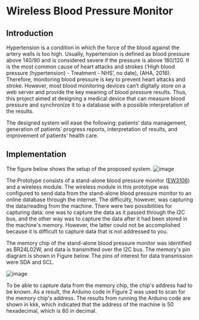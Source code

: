 # Wireless Blood Pressure Monitor 
## Introduction 
Hypertension is a condition in which the force of the blood against the artery walls is too high. Usually, hypertension is defined as blood pressure above 140/90 and is considered severe if the pressure is above 180/120. It is the most common cause of heart attacks and strokes (‘High blood pressure (hypertension) - Treatment - NHS’, no date), (AHA, 2016). Therefore, monitoring blood pressure is key to prevent heart attacks and stroke. However, most blood monitoring devices can’t digitally store on a web server and provide the key meaning of blood pressure results. Thus, this project aimed at designing a medical device that can measure blood pressure and synchronize it to a database with a possible interpretation of the results. 

The designed system will ease the following: patients’ data management, generation of patients’ progress reports, interpretation of results, and improvement of patients’ health care.

## Implementation 
The figure below shows the setup of the proposed system. 
![image](https://user-images.githubusercontent.com/64351671/173663263-523745d6-992e-49ee-b7cb-0b88f81be3fd.png)

The Prototype consists of a stand-alone blood pressure monitor ([EW3106](https://www.amazon.co.uk/Panasonic-Diagnostec-EW3106-Pressure-Monitor/dp/B0009OGHRW)) and a wireless module. The wireless module in this prototype was configured to send data from the stand-alone blood pressure monitor to an online database through the internet. The difficulty, however, was capturing the data/reading from the machine. There were two possibilities for capturing data: one was to capture the data as it passed through the I2C bus, and the other way was to capture the data after it had been stored in the machine's memory. However, the latter could not be accomplished because it is difficult to capture data that is not addressed to you.

The memory chip of the stand-alone blood pressure monitor was identified as BR24L02W, and data is transmitted over the I2C bus. The memory's pin diagram is shown in Figure below. The pins of interest for data transmission were SDA and SCL. 

![image](https://user-images.githubusercontent.com/64351671/173666917-a035db80-5666-4957-8a95-a1de0253ad42.png)

To be able to capture data from the memory chip, the chip's address had to be known. As a result, the Arduino code in Figure 2 was used to scan for the memory chip's address. The results from running the Arduino code are shown in kkk, which indicated that the address of the machine is 50 hexadecimal, which is 80 in decimal.






